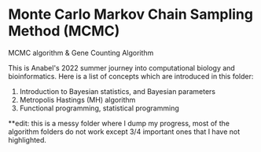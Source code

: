 # Monte Carlo Markov Chain Sampling Method (MCMC)
MCMC algorithm & Gene Counting Algorithm 

This is Anabel's 2022 summer journey into computational biology and bioinformatics. Here is a list of concepts which are introduced in this folder:
1) Introduction to Bayesian statistics, and Bayesian parameters
2) Metropolis Hastings (MH) algorithm
3) Functional programming, statistical programming 

**edit: this is a messy folder where I dump my progress, most of the algorithm folders do not work except 3/4 important ones that I have not highlighted. 
